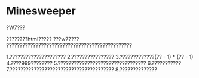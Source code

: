 # Minesweeper
?W7???

????????html?????
???w7????
???????????????????????????????????????????????

1.?????????????????????
2.????????????????
3.?????????????(?? - 1) * (?? - 1)
4.????999????????
5.?????????????????????????????????
6.???????????
7.???????????????????????????????????????
8.??????????????